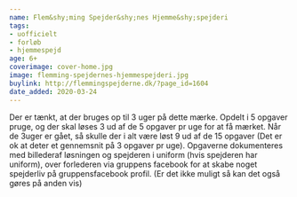```yaml
---
name: Flem&shy;ming Spejder&shy;nes Hjemme&shy;spejderi
tags:
- uofficielt
- forløb
- hjemmespejd
age: 6+
coverimage: cover-home.jpg
image: flemming-spejdernes-hjemmespejderi.jpg
buylink: http://flemmingspejderne.dk/?page_id=1604
date_added: 2020-03-24
---
```

Der er tænkt, at der bruges op til 3 uger på dette mærke. Opdelt i 5 opgaver pruge, og der skal løses 3 ud af de 5 opgaver pr uge for at få mærket. Når de 3uger er gået, så skulle der i alt være løst 9 ud af de 15 opgaver (Det er ok at deter et gennemsnit på 3 opgaver pr uge). Opgaverne dokumenteres med billederaf løsningen og spejderen i uniform (hvis spejderen har uniform), over forlederen via gruppens facebook for at skabe noget spejderliv på gruppensfacebook profil. (Er det ikke muligt så kan det også gøres på anden vis)
